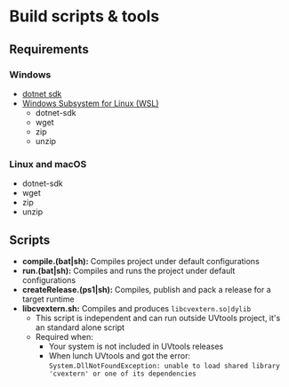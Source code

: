 # Build scripts & tools

## Requirements

### Windows

- [dotnet sdk](https://dotnet.microsoft.com/en-us/download)
- [Windows Subsystem for Linux (WSL)](https://docs.microsoft.com/en-us/windows/wsl/about)
  - dotnet-sdk
  - wget
  - zip
  - unzip

### Linux and macOS

- dotnet-sdk
- wget
- zip
- unzip 


## Scripts

- **compile.(bat|sh):** Compiles project under default configurations
- **run.(bat|sh):** Compiles and runs the project under default configurations
- **createRelease.(ps1|sh):** Compiles, publish and pack a release for a target runtime
- **libcvextern.sh:** Compiles and produces `libcvextern.so|dylib`
   - This script is independent and can run outside UVtools project, it's an standard alone script
   - Required when:
      - Your system is not included in UVtools releases
      - When lunch UVtools and got the error: `System.DllNotFoundException: unable to load shared library 'cvextern' or one of its dependencies`